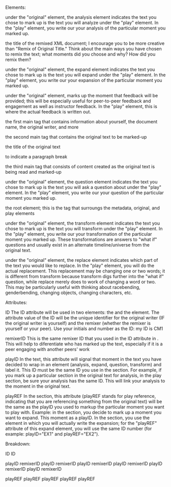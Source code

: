 Elements:

<analysis> under the "original" element, the analysis element indicates the text you chose to mark up is the text you will analyze under the "play" element. In the "play" element, you write our your analysis of the particular moment you marked up.

<doc-title> the title of the remixed XML document; I encourage you to be more creative than "Remix of Original Title." Think about the main ways you have chosen to remix the text; what moments did you choose and why? How did you remix them?

<expand> under the "original" element, the expand element indicates the text you chose to mark up is the text you will expand under the "play" element. In the "play" element, you write our your expansion of the particular moment you marked up.

<feedback> under the "original" element, marks up the moment that feedback will be provided; this will be especially useful for peer-to-peer feedback and engagement as well as instructor feedback. In the "play" element, this is where the actual feedback is written out.

<metadata> the first main tag that contains information about yourself, the document name, the original writer, and more

<original> the second main tag that contains the original text to be marked-up

<original-title> the title of the original text

<p> to indicate a paragraph break

<play> the third main tag that consists of content created as the original text is being read and marked-up

<question> under the "original" element, the question element indicates the text you chose to mark up is the text you will ask a question about under the "play" element. In the "play" element, you write our your question of the particular moment you marked up.

<remiXML> the root element; this is the tag that surroungs the metadata, original, and play elements

<transform> under the "original" element, the transform element indicates the text you chose to mark up is the text you will transform under the "play" element. In the "play" element, you write our your transformation of the particular moment you marked up. These transformations are answers to "what if" questions and usually exist in an alternate timeline/universe from the original text.

<replace> under the "original" element, the replace element indicates which part of the text you would like to replace. In the "play" element, you will do the actual replacement. This replacement may be changing one or two words; it is different from transform because transform digs further into the "what if" question, while replace merely does to work of changing a word or two. This may be particularly useful with thinking about racebending, genderbending, changing objects, changing characters, etc.

Attributes:

ID The ID attribute will be used in two elements: the <original-writer> and the <remixer> element. The attribute value of the ID will be the unique identifier for the original writer (IF the original writer is yourself) and the remixer (whether the remixer is yourself or your peer). Use your initials and number as the ID: my ID is CM1

remixerID This is the same remixer ID that you used in the ID attribute in . This will help to diferentiate who has marked up the text, especially if it is a peer engaging with another peers' work

playID In the <original> text, this attribute will signal that moment in the text you have decided to wrap in an element (analysis, expand, question, transform) and label it. This ID must be the same ID you use in the <play> section. For example, if you mark up a particular section in the original text for analysis, in the play section, be sure your analysis has the same ID. This will link your analysis to the moment in the original text.

playREF In the <play> section, this attribute (playREF stands for play reference, indicating that you are referencing something from the original text) will be the same as the playID you used to markup the particular moment you want to play with. Example: in the <original> section, you decide to mark up a moment you want to expand. This moment as a playID. In the section, you use the <expand> element in which you will actually write the expansion; for the "playREF" attribute of this expand element, you will use the same ID number (for example: playID="EX1" and playREF="EX2").

Breakdown:

<remiXML>
    <metadata>
        <original-title>
        <doc-title>
        <original-writer>
            ID
        <remixer>
            ID
    </metadata>
    <original>
        <p>
            <transform>
                playID
                remixerID
            <expand>
                playID
                remixerID
            <analysis>
                playID
                remixerID
            <question>
                playID
                remixerID
            <feedback>
                playID
                remixerID
            <replace>
                playID
                remixerID
        </p>
    </original>
    <play>
        <expand>
            playREF
        <analysis>
            playREF
        <transform>
            playREF
        <feedback>
            playREF
        <replace>
            playREF
    </play>
</remiXML>
